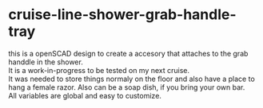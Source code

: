 # cruise-line-shower-grab-handle-tray
this is a openSCAD design to create a accesory that attaches to the grab handdle in the shower.   
It is a work-in-progress to be tested on my next cruise.   
It was needed to store things normaly on the floor and also have a place to hang a female razor.
Also can be a soap dish, if you bring your own bar.   
All variables are global and easy to customize. 
